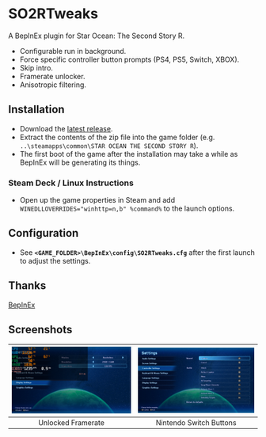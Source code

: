 # SO2RTweaks
A BepInEx plugin for Star Ocean: The Second Story R.

* Configurable run in background.
* Force specific controller button prompts (PS4, PS5, Switch, XBOX).
* Skip intro.
* Framerate unlocker.
* Anisotropic filtering.

## Installation
* Download the [latest release](../../releases/latest).
* Extract the contents of the zip file into the game folder (e.g. `..\steamapps\common\STAR OCEAN THE SECOND STORY R`).
* The first boot of the game after the installation may take a while as BepInEx will be generating its things.

### Steam Deck / Linux Instructions
* Open up the game properties in Steam and add `WINEDLLOVERRIDES="winhttp=n,b" %command%` to the launch options.

## Configuration
* See **`<GAME_FOLDER>\BepInEx\config\SO2RTweaks.cfg`** after the first launch to adjust the settings.

## Thanks
[BepInEx](https://github.com/BepInEx/BepInEx)

## Screenshots
|![](assets/img/so2r_framerate.png)|![](assets/img/so2r_switch_buttons.png)|
|:-:|:-:|
|Unlocked Framerate|Nintendo Switch Buttons|
